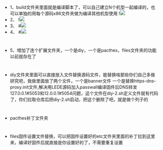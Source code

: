 - 1、build文件夹里面就是编译脚本了，可以自己建立N个机型一起编译的，也可以单独的用每个源码x86文件夹做为编译其他机型使用
!<img src="https://github.com/danshui-git/shuoming/blob/master/doc/x1.png" />
- 2、
!<img src="https://github.com/danshui-git/shuoming/blob/master/doc/x2.png" />
- 3、
#<img src="https://github.com/danshui-git/shuoming/blob/master/doc/x3.png" />
- 4、
#<img src="https://github.com/danshui-git/shuoming/blob/master/doc/x4.png" />
#
- 5、增加了连个扩展文件夹，一个是diy，一个是pacthes，files文件夹的功能以前就存在了
#
- diy文件夹里面可以直接放入文件替换源码文件，能替换啥那些你们自己多做研究吧，我做里面放了两个文件，一个是banner文件</ba>
一个是替换https-dns-proxy.init文件,解决用LEDE源码加入passwall编译固件后DNS转发127.0.0.1#5053和12.0.0.1#5054问题，这个文件在diy-2.sh定义文件就有代码了，你们拉取仓库后把diy-2.sh启动，把这个删除了吧，就是做个列子的
#
- pacthes补丁文件夹
#
- files固件设置文件替换，可以把固件设置好的etc文件夹里面的补丁拉到这里来，编译好固件后就直接是你设置好的了，不需要重复设置
